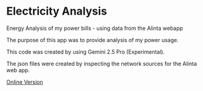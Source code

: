 # Electricity Analysis

Energy Analysis of my power bills - using data from the Alinta webapp

The purpose of this app was to provide analysis of my power usage.

This code was created by using Gemini 2.5 Pro (Experimental).

The json files were created by inspecting the network sources for the Alinta web app.

[Online Version](https://electricity-analysis.netlify.app/)
